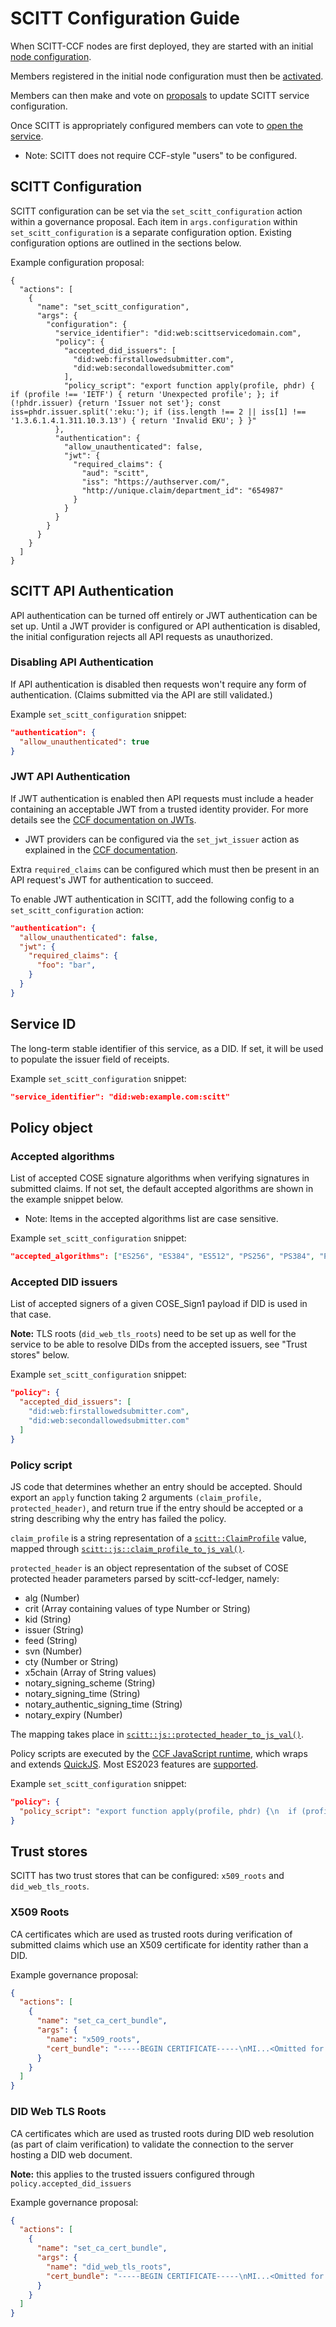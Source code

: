 # SCITT Configuration Guide

When SCITT-CCF nodes are first deployed, they are started with an initial [node configuration](https://microsoft.github.io/CCF/main/operations/configuration.html).

Members registered in the initial node configuration must then be [activated](https://microsoft.github.io/CCF/main/governance/adding_member.html#activating-a-new-member).

Members can then make and vote on [proposals](https://microsoft.github.io/CCF/main/governance/proposals.html) to update SCITT service configuration.

Once SCITT is appropriately configured members can vote to [open the service](https://microsoft.github.io/CCF/main/governance/open_network.html#opening-the-network).
- Note: SCITT does not require CCF-style "users" to be configured.

## SCITT Configuration

SCITT configuration can be set via the `set_scitt_configuration` action within a governance proposal. Each item in `args.configuration` within `set_scitt_configuration` is a separate configuration option. Existing configuration options are outlined in the sections below.

Example configuration proposal:
```
{
  "actions": [
    {
      "name": "set_scitt_configuration",
      "args": {
        "configuration": {
          "service_identifier": "did:web:scittservicedomain.com",
          "policy": {
            "accepted_did_issuers": [
              "did:web:firstallowedsubmitter.com",
              "did:web:secondallowedsubmitter.com"
            ],
            "policy_script": "export function apply(profile, phdr) { if (profile !== 'IETF') { return 'Unexpected profile'; }; if (!phdr.issuer) {return 'Issuer not set'}; const iss=phdr.issuer.split(':eku:'); if (iss.length !== 2 || iss[1] !== '1.3.6.1.4.1.311.10.3.13') { return 'Invalid EKU'; } }"
          },
          "authentication": {
            "allow_unauthenticated": false,
            "jwt": {
              "required_claims": {
                "aud": "scitt",
                "iss": "https://authserver.com/",
                "http://unique.claim/department_id": "654987"
              }
            }
          }
        }
      }
    }
  ]
}
```

## SCITT API Authentication
API authentication can be turned off entirely or JWT authentication can be set up.
Until a JWT provider is configured or API authentication is disabled, the initial configuration rejects all API requests as unauthorized.

### Disabling API Authentication
If API authentication is disabled then requests won't require any form of authentication. (Claims submitted via the API are still validated.)

Example `set_scitt_configuration` snippet:
```json
"authentication": {
  "allow_unauthenticated": true
}
```

### JWT API Authentication
If JWT authentication is enabled then API requests must include a header containing an acceptable JWT from a trusted identity provider. For more details see the [CCF documentation on JWTs](https://microsoft.github.io/CCF/main/build_apps/auth/jwt.html).
- JWT providers can be configured via the `set_jwt_issuer` action as explained in the [CCF documentation](https://microsoft.github.io/CCF/main/build_apps/auth/jwt.html#setting-up-a-token-issuer-with-manual-key-refresh).

Extra `required_claims` can be configured which must then be present in an API request's JWT for authentication to succeed.

To enable JWT authentication in SCITT, add the following config to a `set_scitt_configuration` action:
```json
"authentication": {
  "allow_unauthenticated": false,
  "jwt": {
    "required_claims": {
      "foo": "bar",
    }
  }
}
```

## Service ID
The long-term stable identifier of this service, as a DID.
If set, it will be used to populate the issuer field of receipts.

Example `set_scitt_configuration` snippet:
```json
"service_identifier": "did:web:example.com:scitt"
```

## Policy object

### Accepted algorithms
List of accepted COSE signature algorithms when verifying signatures in submitted claims.
If not set, the default accepted algorithms are shown in the example snippet below.
- Note: Items in the accepted algorithms list are case sensitive.

Example `set_scitt_configuration` snippet:
```json
"accepted_algorithms": ["ES256", "ES384", "ES512", "PS256", "PS384", "PS512", "EDDSA"]
```

### Accepted DID issuers
List of accepted signers of a given COSE_Sign1 payload if DID is used in that case.

**Note:** TLS roots (`did_web_tls_roots`) need to be set up as well for the service to be able to resolve DIDs from the accepted issuers, see "Trust stores" below.

Example `set_scitt_configuration` snippet:
```json
"policy": {
  "accepted_did_issuers": [
    "did:web:firstallowedsubmitter.com",
    "did:web:secondallowedsubmitter.com"
  ]
}
```

### Policy script
JS code that determines whether an entry should be accepted. Should export an `apply` function taking 2 arguments `(claim_profile, protected_header)`, and return true if the entry should be accepted or a string describing why the entry has failed the policy.

`claim_profile` is a string representation of a [`scitt::ClaimProfile`](https://github.com/microsoft/scitt-ccf-ledger/blob/main/app/src/profiles.h#L10) value, mapped through [`scitt::js::claim_profile_to_js_val()`](https://github.com/microsoft/scitt-ccf-ledger/blob/main/app/src/policy_engine.h#L20).

`protected_header` is an object representation of the subset of COSE protected header parameters parsed by scitt-ccf-ledger, namely:

- alg (Number)
- crit (Array containing values of type Number or String)
- kid (String)
- issuer (String)
- feed (String)
- svn (Number)
- cty (Number or String)
- x5chain (Array of String values)
- notary_signing_scheme (String)
- notary_signing_time (String)
- notary_authentic_signing_time (String)
- notary_expiry (Number)

The mapping takes place in [`scitt::js::protected_header_to_js_val()`](https://github.com/microsoft/scitt-ccf-ledger/blob/main/app/src/policy_engine.h#L44).

Policy scripts are executed by the [CCF JavaScript runtime](https://github.com/microsoft/CCF/blob/main/include/ccf/js/core/runtime.h), which wraps and extends [QuickJS](https://bellard.org/quickjs/). Most ES2023 features are [supported](https://test262.fyi/#|qjs).

Example `set_scitt_configuration` snippet:
```json
"policy": {
  "policy_script": "export function apply(profile, phdr) {\n  if (profile === \"X509\") { return true; }\n  return \"Only X509 claim profile is allowed\";\n}"
}
```

## Trust stores
SCITT has two trust stores that can be configured: `x509_roots` and `did_web_tls_roots`.

### X509 Roots
CA certificates which are used as trusted roots during verification of submitted claims which use an X509 certificate for identity rather than a DID.

Example governance proposal:
```json
{
  "actions": [
    {
      "name": "set_ca_cert_bundle",
      "args": {
        "name": "x509_roots",
        "cert_bundle": "-----BEGIN CERTIFICATE-----\nMI...<Omitted for brevity>...Eo\n-----END CERTIFICATE-----\n"
      }
    }
  ]
}
```

### DID Web TLS Roots
CA certificates which are used as trusted roots during DID web resolution (as part of claim verification) to validate the connection to the server hosting a DID web document.

**Note:** this applies to the trusted issuers configured through `policy.accepted_did_issuers`

Example governance proposal:
```json
{
  "actions": [
    {
      "name": "set_ca_cert_bundle",
      "args": {
        "name": "did_web_tls_roots",
        "cert_bundle": "-----BEGIN CERTIFICATE-----\nMI...<Omitted for brevity>...Eo\n-----END CERTIFICATE-----\n"
      }
    }
  ]
}
```